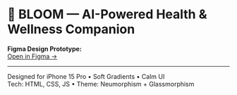 # 🌸 BLOOM — AI-Powered Health & Wellness Companion

**Figma Design Prototype:**  
[Open in Figma →](https://www.figma.com/make/7w4E8Uih6lmEcHPygBLBXB/WellMind--Web-App-UI?node-id=0-1&p=f&t=eDXRO4ZFuYfijgcg-0)

---
Designed for iPhone 15 Pro • Soft Gradients • Calm UI  
Tech: HTML, CSS, JS • Theme: Neumorphism + Glassmorphism

